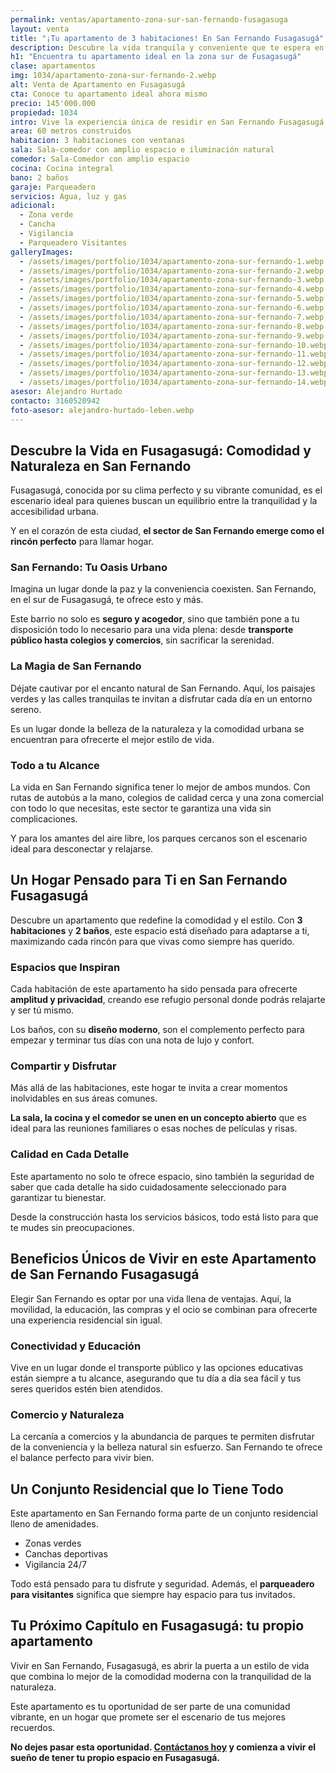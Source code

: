 ```yaml
---
permalink: ventas/apartamento-zona-sur-san-fernando-fusagasuga
layout: venta
title: "¡Tu apartamento de 3 habitaciones! En San Fernando Fusagasugá"
description: Descubre la vida tranquila y conveniente que te espera en Fusagasugá con este apartamento en San Fernando. Disponible ahora. ¡Ven a conocerlo!
h1: "Encuentra tu apartamento ideal en la zona sur de Fusagasugá"
clase: apartamentos
img: 1034/apartamento-zona-sur-fernando-2.webp
alt: Venta de Apartamento en Fusagasugá
cta: Conoce tu apartamento ideal ahora mismo
precio: 145'000.000
propiedad: 1034
intro: Vive la experiencia única de residir en San Fernando Fusagasugá
area: 60 metros construidos
habitacion: 3 habitaciones con ventanas
sala: Sala-comedor con amplio espacio e iluminación natural
comedor: Sala-Comedor con amplio espacio
cocina: Cocina integral
bano: 2 baños 
garaje: Parqueadero 
servicios: Agua, luz y gas
adicional:
  - Zona verde
  - Cancha 
  - Vigilancia
  - Parqueadero Visitantes
galleryImages:
  - /assets/images/portfolio/1034/apartamento-zona-sur-fernando-1.webp
  - /assets/images/portfolio/1034/apartamento-zona-sur-fernando-2.webp
  - /assets/images/portfolio/1034/apartamento-zona-sur-fernando-3.webp
  - /assets/images/portfolio/1034/apartamento-zona-sur-fernando-4.webp
  - /assets/images/portfolio/1034/apartamento-zona-sur-fernando-5.webp
  - /assets/images/portfolio/1034/apartamento-zona-sur-fernando-6.webp
  - /assets/images/portfolio/1034/apartamento-zona-sur-fernando-7.webp
  - /assets/images/portfolio/1034/apartamento-zona-sur-fernando-8.webp
  - /assets/images/portfolio/1034/apartamento-zona-sur-fernando-9.webp
  - /assets/images/portfolio/1034/apartamento-zona-sur-fernando-10.webp
  - /assets/images/portfolio/1034/apartamento-zona-sur-fernando-11.webp
  - /assets/images/portfolio/1034/apartamento-zona-sur-fernando-12.webp
  - /assets/images/portfolio/1034/apartamento-zona-sur-fernando-13.webp
  - /assets/images/portfolio/1034/apartamento-zona-sur-fernando-14.webp
asesor: Alejandro Hurtado
contacto: 3160520942
foto-asesor: alejandro-hurtado-leben.webp
---
```


## Descubre la Vida en Fusagasugá: Comodidad y Naturaleza en San Fernando

Fusagasugá, conocida por su clima perfecto y su vibrante comunidad, es el escenario ideal para quienes buscan un equilibrio entre la tranquilidad y la accesibilidad urbana.

Y en el corazón de esta ciudad, **el sector de San Fernando emerge como el rincón perfecto** para llamar hogar.

### San Fernando: Tu Oasis Urbano

Imagina un lugar donde la paz y la conveniencia coexisten. San Fernando, en el sur de Fusagasugá, te ofrece esto y más.

Este barrio no solo es **seguro y acogedor**, sino que también pone a tu disposición todo lo necesario para una vida plena: desde **transporte público hasta colegios y comercios**, sin sacrificar la serenidad.

### La Magia de San Fernando

Déjate cautivar por el encanto natural de San Fernando. Aquí, los paisajes verdes y las calles tranquilas te invitan a disfrutar cada día en un entorno sereno.

Es un lugar donde la belleza de la naturaleza y la comodidad urbana se encuentran para ofrecerte el mejor estilo de vida.

### Todo a tu Alcance

La vida en San Fernando significa tener lo mejor de ambos mundos. Con rutas de autobús a la mano, colegios de calidad cerca y una zona comercial con todo lo que necesitas, este sector te garantiza una vida sin complicaciones.

Y para los amantes del aire libre, los parques cercanos son el escenario ideal para desconectar y relajarse.

## Un Hogar Pensado para Ti en San Fernando Fusagasugá

Descubre un apartamento que redefine la comodidad y el estilo. Con **3 habitaciones** y **2 baños**, este espacio está diseñado para adaptarse a ti, maximizando cada rincón para que vivas como siempre has querido.

### Espacios que Inspiran

Cada habitación de este apartamento ha sido pensada para ofrecerte **amplitud y privacidad**, creando ese refugio personal donde podrás relajarte y ser tú mismo.

Los baños, con su **diseño moderno**, son el complemento perfecto para empezar y terminar tus días con una nota de lujo y confort.

### Compartir y Disfrutar

Más allá de las habitaciones, este hogar te invita a crear momentos inolvidables en sus áreas comunes.

**La sala, la cocina y el comedor se unen en un concepto abierto** que es ideal para las reuniones familiares o esas noches de películas y risas.

### Calidad en Cada Detalle

Este apartamento no solo te ofrece espacio, sino también la seguridad de saber que cada detalle ha sido cuidadosamente seleccionado para garantizar tu bienestar.

Desde la construcción hasta los servicios básicos, todo está listo para que te mudes sin preocupaciones.

## Beneficios Únicos de Vivir en este Apartamento de San Fernando Fusagasugá

Elegir San Fernando es optar por una vida llena de ventajas. Aquí, la movilidad, la educación, las compras y el ocio se combinan para ofrecerte una experiencia residencial sin igual.

### Conectividad y Educación

Vive en un lugar donde el transporte público y las opciones educativas están siempre a tu alcance, asegurando que tu día a día sea fácil y tus seres queridos estén bien atendidos.

### Comercio y Naturaleza

La cercanía a comercios y la abundancia de parques te permiten disfrutar de la conveniencia y la belleza natural sin esfuerzo. San Fernando te ofrece el balance perfecto para vivir bien.

## Un Conjunto Residencial que lo Tiene Todo

Este apartamento en San Fernando forma parte de un conjunto residencial lleno de amenidades. 

* Zonas verdes 
* Canchas deportivas
* Vigilancia 24/7

Todo está pensado para tu disfrute y seguridad. Además, el **parqueadero para visitantes** significa que siempre hay espacio para tus invitados.

## Tu Próximo Capítulo en Fusagasugá: tu propio apartamento

Vivir en San Fernando, Fusagasugá, es abrir la puerta a un estilo de vida que combina lo mejor de la comodidad moderna con la tranquilidad de la naturaleza.

Este apartamento es tu oportunidad de ser parte de una comunidad vibrante, en un hogar que promete ser el escenario de tus mejores recuerdos.

**No dejes pasar esta oportunidad. [Contáctanos hoy](#asesor) y comienza a vivir el sueño de tener tu propio espacio en Fusagasugá.**
